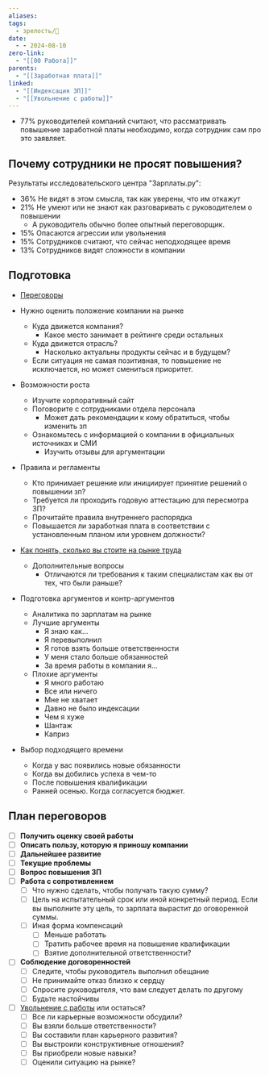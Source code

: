 ```yaml
---
aliases: 
tags:
  - зрелость/🌱
date:
  - - 2024-08-10
zero-link:
  - "[[00 Работа]]"
parents:
  - "[[Заработная плата]]"
linked:
  - "[[Индексация ЗП]]"
  - "[[Увольнение с работы]]"
---
```

- 77% руководителей компаний считают, что рассматривать повышение заработной платы необходимо, когда сотрудник сам про это заявляет.

## Почему сотрудники не просят повышения?
Результаты исследовательского центра "Зарплаты.ру":
- 36% Не видят в этом смысла, так как уверены, что им откажут
- 21% Не умеют или не знают как разговаривать с руководителем о повышении
	- А руководитель обычно более опытный переговорщик.
- 15% Опасаются агрессии или увольнения
- 15% Сотрудников считают, что сейчас неподходящее время
- 13% Сотрудников видят сложности в компании

## Подготовка
- [Переговоры](Переговоры.md)

- Нужно оценить положение компании на рынке
	- Куда движется компания?
		- Какое место занимает в рейтинге среди остальных
	- Куда движется отрасль?
		- Насколько актуальны продукты сейчас и в будущем?
	- Если ситуация не самая позитивная, то повышение не исключается, но может смениться приоритет.
- Возможности роста
	- Изучите корпоративный сайт
	- Поговорите с сотрудниками отдела персонала
		- Может дать рекомендации к кому обратиться, чтобы изменить зп
	- Ознакомьтесь с информацией о компании в официальных источниках и СМИ
		- Изучить отзывы для аргументации
- Правила и регламенты
	- Кто принимает решение или инициирует принятие решений о повышении зп?
	- Требуется ли проходить годовую аттестацию для пересмотра ЗП?
	- Прочитайте правила внутреннего распорядка
	- Повышается ли заработная плата в соответствии с установленным планом или уровнем должности?

- [Как понять, сколько вы стоите на рынке труда](Как%20понять,%20сколько%20вы%20стоите%20на%20рынке%20труда.md)
	- Дополнительные вопросы
		- Отличаются ли требования к таким специалистам как вы от тех, что были раньше?

- Подготовка аргументов и контр-аргументов
	- Аналитика по зарплатам на рынке
	- Лучшие аргументы
		- Я знаю как...
		- Я перевыполнил
		- Я готов взять больше ответственности
		- У меня стало больше обязанностей
		- За время работы в компании я...
	- Плохие аргументы
		- Я много работаю
		- Все или ничего
		- Мне не хватает
		- Давно не было индексации
		- Чем я хуже
		- Шантаж
		- Каприз

- Выбор подходящего времени
	- Когда у вас появились новые обязанности
	- Когда вы добились успеха в чем-то
	- После повышения квалификации
	- Ранней осенью. Когда согласуется бюджет.
## План переговоров
- [ ] **Получить оценку своей работы**
- [ ] **Описать пользу, которую я приношу компании**
- [ ] **Дальнейшее развитие**
- [ ] **Текущие проблемы**
- [ ] **Вопрос повышения ЗП**
- [ ] **Работа с сопротивлением**
	- [ ] Что нужно сделать, чтобы получать такую сумму? 
	- [ ] Цель на испытательный срок или иной конкретный период. Если вы выполните эту цель, то зарплата вырастит до оговоренной суммы.
	- [ ] Иная форма компенсаций
		- [ ] Меньше работать
		- [ ] Тратить рабочее время на повышение квалификации
		- [ ] Взятие дополнительной ответственности?
- [ ] **Соблюдение договоренностей**
	- [ ] Следите, чтобы руководитель выполнил обещание
	- [ ] Не принимайте отказ близко к сердцу
	- [ ] Спросите руководителя, что вам следует делать по другому
	- [ ] Будьте настойчивы
- [ ] [Увольнение с работы](Увольнение%20с%20работы.md) или остаться?
	- [ ] Все ли карьерные возможности обсудили?
	- [ ] Вы взяли больше ответственности?
	- [ ] Вы составили план карьерного развития?
	- [ ] Вы выстроили конструктивные отношения?
	- [ ] Вы приобрели новые навыки?
	- [ ] Оценили ситуацию на рынке?